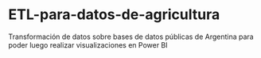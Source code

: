 # ETL-para-datos-de-agricultura
Transformación de datos sobre bases de datos públicas de Argentina para poder luego realizar visualizaciones en Power BI
